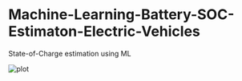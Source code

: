 # Machine-Learning-Battery-SOC-Estimaton-Electric-Vehicles

State-of-Charge estimation using ML

![plot]('./TOC.tif')

